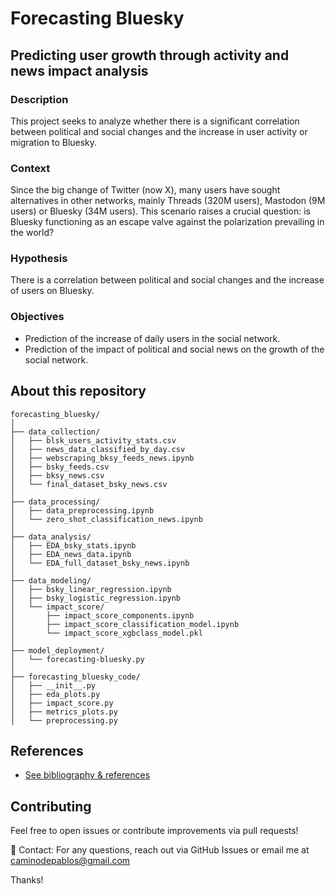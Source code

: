# Forecasting Bluesky

## Predicting user growth through activity and news impact analysis

### Description

This project seeks to analyze whether there is a significant correlation between political and social changes and the increase in user activity or migration to Bluesky.

### Context

Since the big change of Twitter (now X), many users have sought alternatives in other networks, mainly Threads (320M users), Mastodon (9M users) or Bluesky (34M users).
This scenario raises a crucial question: is Bluesky functioning as an escape valve against the polarization prevailing in the world?

### Hypothesis

There is a correlation between political and social changes and the increase of users on Bluesky. 

### Objectives

- Prediction of the increase of daily users in the social network.
- Prediction of the impact of political and social news on the growth of the social network.

## About this repository

```
forecasting_bluesky/
│
├── data_collection/
│   ├── blsk_users_activity_stats.csv
│   ├── news_data_classified_by_day.csv
│   ├── webscraping_bksy_feeds_news.ipynb
│   ├── bsky_feeds.csv
│   ├── bksy_news.csv
│   └── final_dataset_bsky_news.csv
│   
├── data_processing/
│   ├── data_preprocessing.ipynb
│   └── zero_shot_classification_news.ipynb
│   
├── data_analysis/
│   ├── EDA_bsky_stats.ipynb
│   ├── EDA_news_data.ipynb
│   └── EDA_full_dataset_bsky_news.ipynb
│  
├── data_modeling/
│   ├── bsky_linear_regression.ipynb
│   ├── bsky_logistic_regression.ipynb
│   └── impact_score/
│       ├── impact_score_components.ipynb
│       ├── impact_score_classification_model.ipynb
│       └── impact_score_xgbclass_model.pkl
│  
├── model_deployment/
│   └── forecasting-bluesky.py
│
├── forecasting_bluesky_code/
│   ├── __init__.py
│   ├── eda_plots.py
│   ├── impact_score.py
│   ├── metrics_plots.py
│   └── preprocessing.py
```

## References
- [See bibliography & references](https://)

## Contributing

Feel free to open issues or contribute improvements via pull requests!

📧 Contact: For any questions, reach out via GitHub Issues or email me at caminodepablos@gmail.com

Thanks!
